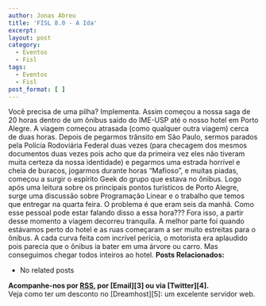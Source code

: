 ```yaml
---
author: Jonas Abreu
title: 'FISL 8.0 - A Ida'
excerpt:
layout: post
category:
  - Eventos
  - Fisl
tags:
  - Eventos
  - Fisl
post_format: [ ]
---
```

Você precisa de uma pilha? Implementa. Assim começou a nossa saga de 20 horas dentro de um ônibus saído do IME-USP até o nosso hotel em Porto Alegre. A viagem começou atrasada (como qualquer outra viagem) cerca de duas horas. Depois de pegarmos trânsito em São Paulo, sermos parados pela Polícia Rodoviária Federal duas vezes (para checagem dos mesmos documentos duas vezes pois acho que da primeira vez eles não tiveram muita certeza da nossa identidade) e pegarmos uma estrada horrível e cheia de buracos, jogarmos durante horas “Mafioso”, e muitas piadas, começou a surgir o espírito Geek do grupo que estava no ônibus. Logo após uma leitura sobre os principais pontos turísticos de Porto Alegre, surge uma discussão sobre Programação Linear e o trabalho que temos que entregar na quarta feira. O problema é que eram seis da manhã. Como esse pessoal pode estar falando disso a essa hora??? Fora isso, a partir desse momento a viagem decorreu tranquila. A melhor parte foi quando estávamos perto do hotel e as ruas começaram a ser muito estreitas para o ônibus. A cada curva feita com incrível perícia, o motorista era aplaudido pois parecia que o ônibus ia bater em uma árvore ou carro. Mas conseguimos chegar todos inteiros ao hotel. 
**Posts Relacionados:** 
*   No related posts









**Acompanhe-nos por [ RSS][2], por [Email][3] ou via [Twitter][4].**  
Veja como ter um desconto no [Dreamhost][5]: um excelente servidor web.

 [1]: https://twitter.com/share
 [2]: http://feeds.feedburner.com/VidaGeek




